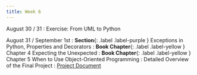 ```yaml
---
title: Week 6
---
```


August 30 / 31
: Exercise: From UML to Python

August 31 / September 1st
: **Section**{: .label .label-purple } Exceptions in Python, Properties and Decorators
: **Book Chapter**{: .label .label-yellow } Chapter 4 Expecting the Unexpected
: **Book Chapter**{: .label .label-yellow } Chapter 5 When to Use Object-Oriented Programming
: Detailed Overview of the Final Project
    : [Project Document](https://uninorte-my.sharepoint.com/:w:/g/personal/jposada_uninorte_edu_co/Ef114mdBGmlJuyO8JpupvDYBau31DvzA5sEZ4dcdpVBAaw)

